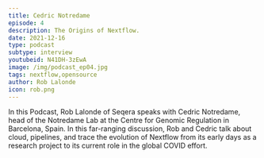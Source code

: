 ```yaml
---
title: Cedric Notredame
episode: 4
description: The Origins of Nextflow.
date: 2021-12-16
type: podcast
subtype: interview
youtubeid: N41DH-3zEwA
image: /img/podcast_ep04.jpg
tags: nextflow,opensource
author: Rob Lalonde
icon: rob.png
---
```


In this Podcast, Rob Lalonde of Seqera speaks with Cedric Notredame, head of the Notredame Lab at the Centre for Genomic Regulation in Barcelona, Spain. In this far-ranging discussion, Rob and Cedric talk about cloud, pipelines, and trace the evolution of Nextflow from its early days as a research project to its current role in the global COVID effort.

